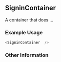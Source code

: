## SigninContainer
A container that does ...

### Example Usage

```js
<SigninContainer  />
```


### Other Information
